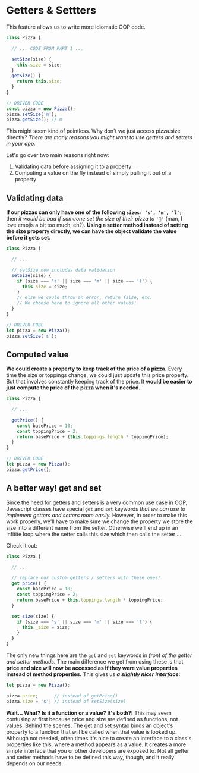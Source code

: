 # Getters & Settters
This feature allows us to write more idiomatic OOP code.
```javascript
class Pizza {

  // ... CODE FROM PART 1 ...

  setSize(size) {
    this.size = size;
  }
  getSize() {
    return this.size;
  }
}

// DRIVER CODE
const pizza = new Pizza();
pizza.setSize('m');
pizza.getSize(); // m
```
This might seem kind of pointless. Why don't we just access pizza.size directly? *There are many reasons you might want to use getters and setters in your app.*

Let's go over two main reasons right now:

1. Validating data before assigning it to a property
2. Computing a value on the fly instead of simply pulling it out of a property

## Validating data
**If our pizzas can only have one of the following ```sizes: 's', 'm', 'l';```** then *it would be bad if someone set the size of their pizza to ```'🤗'```* (man, I love emojis a bit too much, eh?). **Using a setter method instead of setting the size property directly, we can have the object validate the value before it gets set.**
```javascript
class Pizza {

  // ...

  // setSize now includes data validation
  setSize(size) {
    if (size === 's' || size === 'm' || size === 'l') {
      this.size = size;
    }
    // else we could throw an error, return false, etc.
    // We choose here to ignore all other values!
  }
}

// DRIVER CODE
let pizza = new Pizza();
pizza.setSize('s');
```

## Computed value
**We could create a property to keep track of the price of a pizza.** Every time the size or toppings change, we could just update this price property. But that involves constantly keeping track of the price. It **would be easier to just compute the price of the pizza when it's needed.**
```javascript
class Pizza {

  // ...

  getPrice() {
    const basePrice = 10;
    const toppingPrice = 2;
    return basePrice + (this.toppings.length * toppingPrice);
  }
}

// DRIVER CODE
let pizza = new Pizza();
pizza.getPrice();
```

## A better way! **get and set**
Since the need for getters and setters is a very common use case in OOP, Javascript classes have special ```get``` and ```set``` keywords *that we can use to implement getters and setters more easily.* However, in order to make this work properly, we'll have to make sure we change the property we store the size into a different name from the setter. Otherwise we'll end up in an infitite loop where the setter calls this.size which then calls the setter ...

Check it out:
```javascript
class Pizza {

  // ...

  // replace our custom getters / setters with these ones!
  get price() {
    const basePrice = 10;
    const toppingPrice = 2;
    return basePrice + this.toppings.length * toppingPrice;
  }

  set size(size) {
    if (size === 's' || size === 'm' || size === 'l') {
      this._size = size;
    }
  }
}
```
The only new things here are the ```get``` and ```set``` keywords in *front of the getter and setter methods.* The main difference we get from using these is that **price and size will now be accessed as if they were value properties instead of method properties.** This gives us *****a slightly nicer interface:*****
```javascript
let pizza = new Pizza();

pizza.price;      // instead of getPrice()
pizza.size = 's'; // instead of setSize(size)
```
**Wait... What? Is it a function or a value? It's both?!** This may seem confusing at first because price and size are defined as functions, not values. Behind the scenes, The get and set syntax binds an object's property to a function that will be called when that value is looked up. Although not needed, often times it's nice to create an interface to a class's properties like this, where a method appears as a value. It creates a more simple interface that you or other developers are exposed to. Not all getter and setter methods have to be defined this way, though, and it really depends on our needs.

